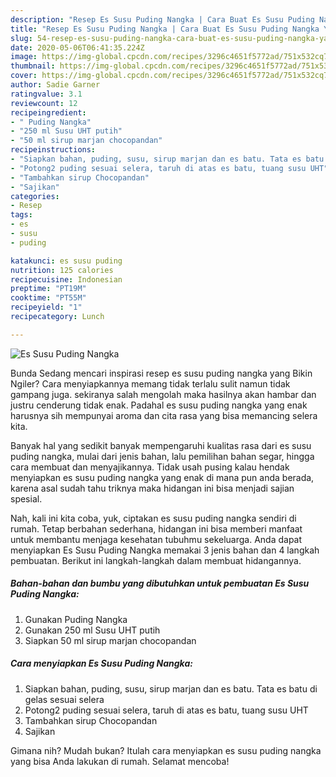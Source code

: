 ```yaml
---
description: "Resep Es Susu Puding Nangka | Cara Buat Es Susu Puding Nangka Yang Enak Dan Mudah"
title: "Resep Es Susu Puding Nangka | Cara Buat Es Susu Puding Nangka Yang Enak Dan Mudah"
slug: 54-resep-es-susu-puding-nangka-cara-buat-es-susu-puding-nangka-yang-enak-dan-mudah
date: 2020-05-06T06:41:35.224Z
image: https://img-global.cpcdn.com/recipes/3296c4651f5772ad/751x532cq70/es-susu-puding-nangka-foto-resep-utama.jpg
thumbnail: https://img-global.cpcdn.com/recipes/3296c4651f5772ad/751x532cq70/es-susu-puding-nangka-foto-resep-utama.jpg
cover: https://img-global.cpcdn.com/recipes/3296c4651f5772ad/751x532cq70/es-susu-puding-nangka-foto-resep-utama.jpg
author: Sadie Garner
ratingvalue: 3.1
reviewcount: 12
recipeingredient:
- " Puding Nangka"
- "250 ml Susu UHT putih"
- "50 ml sirup marjan chocopandan"
recipeinstructions:
- "Siapkan bahan, puding, susu, sirup marjan dan es batu. Tata es batu di gelas sesuai selera"
- "Potong2 puding sesuai selera, taruh di atas es batu, tuang susu UHT"
- "Tambahkan sirup Chocopandan"
- "Sajikan"
categories:
- Resep
tags:
- es
- susu
- puding

katakunci: es susu puding 
nutrition: 125 calories
recipecuisine: Indonesian
preptime: "PT19M"
cooktime: "PT55M"
recipeyield: "1"
recipecategory: Lunch

---
```



![Es Susu Puding Nangka](https://img-global.cpcdn.com/recipes/3296c4651f5772ad/751x532cq70/es-susu-puding-nangka-foto-resep-utama.jpg)

Bunda Sedang mencari inspirasi resep es susu puding nangka yang Bikin Ngiler? Cara menyiapkannya memang tidak terlalu sulit namun tidak gampang juga. sekiranya salah mengolah maka hasilnya akan hambar dan justru cenderung tidak enak. Padahal es susu puding nangka yang enak harusnya sih mempunyai aroma dan cita rasa yang bisa memancing selera kita.

Banyak hal yang sedikit banyak mempengaruhi kualitas rasa dari es susu puding nangka, mulai dari jenis bahan, lalu pemilihan bahan segar, hingga cara membuat dan menyajikannya. Tidak usah pusing kalau hendak menyiapkan es susu puding nangka yang enak di mana pun anda berada, karena asal sudah tahu triknya maka hidangan ini bisa menjadi sajian spesial.




Nah, kali ini kita coba, yuk, ciptakan es susu puding nangka sendiri di rumah. Tetap berbahan sederhana, hidangan ini bisa memberi manfaat untuk membantu menjaga kesehatan tubuhmu sekeluarga. Anda dapat menyiapkan Es Susu Puding Nangka memakai 3 jenis bahan dan 4 langkah pembuatan. Berikut ini langkah-langkah dalam membuat hidangannya.

<!--inarticleads1-->

##### Bahan-bahan dan bumbu yang dibutuhkan untuk pembuatan Es Susu Puding Nangka:

1. Gunakan  Puding Nangka
1. Gunakan 250 ml Susu UHT putih
1. Siapkan 50 ml sirup marjan chocopandan




<!--inarticleads2-->

##### Cara menyiapkan Es Susu Puding Nangka:

1. Siapkan bahan, puding, susu, sirup marjan dan es batu. Tata es batu di gelas sesuai selera
1. Potong2 puding sesuai selera, taruh di atas es batu, tuang susu UHT
1. Tambahkan sirup Chocopandan
1. Sajikan




Gimana nih? Mudah bukan? Itulah cara menyiapkan es susu puding nangka yang bisa Anda lakukan di rumah. Selamat mencoba!
